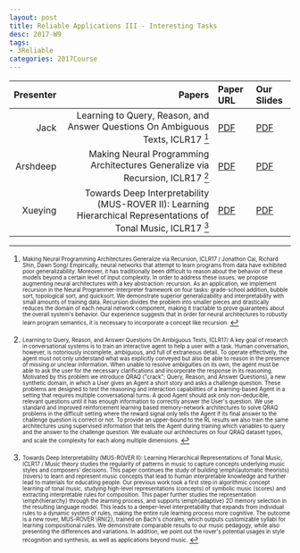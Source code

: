 ```yaml
---
layout: post
title: Reliable Applications III - Interesting Tasks
desc: 2017-W9
tags:
- 3Reliable
categories: 2017Course
---
```




| Presenter | Papers | Paper URL| Our Slides |
| -----: | ---------------------------: | :----- | :----- |
| Jack | Learning to Query, Reason, and Answer Questions On Ambiguous Texts, ICLR17 [^1]| [PDF](https://web.eecs.umich.edu/~baveja/Papers/GuoICLR2017.pdf) | [PDF]({{site.baseurl}}/talks/20171017-Jack.pdf) |
| Arshdeep |  Making Neural Programming Architectures Generalize via Recursion, ICLR17 [^2]| [PDF](https://arxiv.org/abs/1704.06611) | [PDF]({{site.baseurl}}/talks/20170919-Arshdeep.pdf) |
| Xueying | Towards Deep Interpretability (MUS-ROVER II): Learning Hierarchical Representations of Tonal Music, ICLR17 [^3] | [PDF](https://openreview.net/pdf?id=ryhqQFKgl) | [PDF]({{site.baseurl}}/talks/20170921-Xueying.pdf) |



[^1]: <sub><sup> Making Neural Programming Architectures Generalize via Recursion, ICLR17 / Jonathon Cai, Richard Shin, Dawn Song/ Empirically, neural networks that attempt to learn programs from data have exhibited poor generalizability. Moreover, it has traditionally been difficult to reason about the behavior of these models beyond a certain level of input complexity. In order to address these issues, we propose augmenting neural architectures with a key abstraction: recursion. As an application, we implement recursion in the Neural Programmer-Interpreter framework on four tasks: grade-school addition, bubble sort, topological sort, and quicksort. We demonstrate superior generalizability and interpretability with small amounts of training data. Recursion divides the problem into smaller pieces and drastically reduces the domain of each neural network component, making it tractable to prove guarantees about the overall system's behavior. Our experience suggests that in order for neural architectures to robustly learn program semantics, it is necessary to incorporate a concept like recursion. </sup></sub>



[^2]: <sub><sup>  Learning to Query, Reason, and Answer Questions On Ambiguous Texts, ICLR17/ A key goal of research in conversational systems is to train an interactive agent to help a user with a task. Human conversation, however, is notoriously incomplete, ambiguous, and full of extraneous detail. To operate effectively, the agent must not only understand what was explicitly conveyed but also be able to reason in the presence of missing or unclear information. When unable to resolve ambiguities on its own, the agent must be able to ask the user for the necessary clarifications and incorporate the response in its reasoning. Motivated by this problem we introduce QRAQ ("crack"; Query, Reason, and Answer Questions), a new synthetic domain, in which a User gives an Agent a short story and asks a challenge question. These problems are designed to test the reasoning and interaction capabilities of a learning-based Agent in a setting that requires multiple conversational turns. A good Agent should ask only non-deducible, relevant questions until it has enough information to correctly answer the User's question. We use standard and improved reinforcement learning based memory-network architectures to solve QRAQ problems in the difficult setting where the reward signal only tells the Agent if its final answer to the challenge question is correct or not. To provide an upper-bound to the RL results we also train the same architectures using supervised information that tells the Agent during training which variables to query and the answer to the challenge question. We evaluate our architectures on four QRAQ dataset types, and scale the complexity for each along multiple dimensions. </sup></sub>


[^3]: <sub><sup> Towards Deep Interpretability (MUS-ROVER II): Learning Hierarchical Representations of Tonal Music, ICLR17 / Music theory studies the regularity of patterns in music to capture concepts underlying music styles and composers' decisions. This paper continues the study of building \emph{automatic theorists} (rovers) to learn and represent music concepts that lead to human interpretable knowledge and further lead to materials for educating people. Our previous work took a first step in algorithmic concept learning of tonal music, studying high-level representations (concepts) of symbolic music (scores) and extracting interpretable rules for composition. This paper further studies the representation \emph{hierarchy} through the learning process, and supports \emph{adaptive} 2D memory selection in the resulting language model. This leads to a deeper-level interpretability that expands from individual rules to a dynamic system of rules, making the entire rule learning process more cognitive. The outcome is a new rover, MUS-ROVER \RN{2}, trained on Bach's chorales, which outputs customizable syllabi for learning compositional rules. We demonstrate comparable results to our music pedagogy, while also presenting the differences and variations. In addition, we point out the rover's potential usages in style recognition and synthesis, as well as applications beyond music. </sup></sub>
